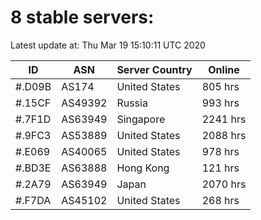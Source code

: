 # 8 stable servers:

Latest update at: Thu Mar 19 15:10:11 UTC 2020

| ID | ASN | Server Country | Online |
| -- | --- | -------------- | ------ |
| #.D09B | AS174 | United States | 805 hrs |
| #.15CF | AS49392 | Russia | 993 hrs |
| #.7F1D | AS63949 | Singapore | 2241 hrs |
| #.9FC3 | AS53889 | United States | 2088 hrs |
| #.E069 | AS40065 | United States | 978 hrs |
| #.BD3E | AS63888 | Hong Kong | 121 hrs |
| #.2A79 | AS63949 | Japan | 2070 hrs |
| #.F7DA | AS45102 | United States | 268 hrs |

